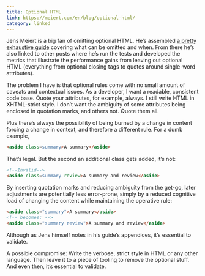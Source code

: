 ```yaml
---
title: Optional HTML
link: https://meiert.com/en/blog/optional-html/
category: linked
---
```


Jens Meiert is a big fan of omitting optional HTML. He’s assembled [a pretty exhaustive
guide](https://meiert.com/en/blog/optional-html/) covering what can be omitted and when. From there
he’s also linked to other posts where he’s run the tests and developed the metrics that illustrate
the performance gains from leaving out optional HTML (everything from optional closing tags to
quotes around single-word attributes).

The problem I have is that optional rules come with no small amount of caveats and contextual
issues. As a developer, I want a readable, consistent code base. Quote your attributes, for example,
always. I still write HTML in XHTML-strict style. I don’t want the ambiguity of some attributes
being enclosed in quotation marks, and others not. Quote them all.

Plus there’s always the possibility of being burned by a change in content forcing a change in
context, and therefore a different rule. For a dumb example,

```html
<aside class=summary>A summary</aside>
```

That’s legal. But the second an additional class gets added, it’s not:

```html
<!--Invalid-->
<aside class=summary review>A summary and review</aside>
```

By inserting quotation marks and reducing ambiguity from the get-go, later adjustments are
potentially less error-prone, simply by a reduced cognitive load of changing the content while
maintaining the operative rule:

```html
<aside class="summary">A summary</aside>
<!-- becomes: -->
<aside class="summary review">A summary and review</aside>
```

Although as Jens himself notes in his guide’s appendices, it’s essential to validate.

A possible compromise: Write the verbose, strict style in HTML or any other language. Then leave it
to a piece of tooling to remove the optional stuff. And even then, it’s essential to validate.
